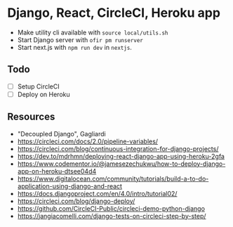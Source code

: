 # Django, React, CircleCI, Heroku app

- Make utility cli available with `source local/utils.sh`
- Start Django server with `ofir pm runserver`
- Start next.js with `npm run dev` in `nextjs`.

## Todo

- [ ] Setup CircleCI
- [ ] Deploy on Heroku

## Resources

- "Decoupled Django", Gagliardi
- https://circleci.com/docs/2.0/pipeline-variables/
- https://circleci.com/blog/continuous-integration-for-django-projects/
- https://dev.to/mdrhmn/deploying-react-django-app-using-heroku-2gfa
- https://www.codementor.io/@jamesezechukwu/how-to-deploy-django-app-on-heroku-dtsee04d4
- https://www.digitalocean.com/community/tutorials/build-a-to-do-application-using-django-and-react
- https://docs.djangoproject.com/en/4.0/intro/tutorial02/
- https://circleci.com/blog/django-deploy/
- https://github.com/CircleCI-Public/circleci-demo-python-django
- https://jangiacomelli.com/django-tests-on-circleci-step-by-step/
